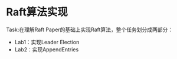 # Raft算法实现

Task:在理解Raft Paper的基础上实现Raft算法，整个任务划分成两部分：

* Lab1：实现Leader Election
* Lab2：实现AppendEntries
